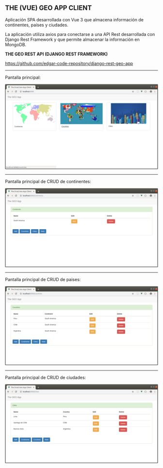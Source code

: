 THE (VUE) GEO APP CLIENT
--------------------------------------------------------------------------------------------------------------------

Aplicación SPA desarrollada con Vue 3 que almacena información de continentes, países y ciudades.

La aplicación utiliza axios para conectarse a una API Rest desarrollada con Django Rest Framework 
y que permite almacenar la información en MongoDB.

**THE GEO REST API (DJANGO REST FRAMEWORK)**

https://github.com/edgar-code-repository/django-rest-geo-app

--------------------------------------------------------------------------------------------------------------------

Pantalla principal:

![Screenshot Main](screenshots/vue_main_page.png)

--------------------------------------------------------------------------------------------------------------------

Pantalla principal de CRUD de continentes:

![Screenshot Continentes](screenshots/vue_main_continents.png)

--------------------------------------------------------------------------------------------------------------------

Pantalla principal de CRUD de paises:

![Screenshot Paises](screenshots/vue_main_countries.png)

--------------------------------------------------------------------------------------------------------------------

Pantalla principal de CRUD de ciudades:

![Screenshot Ciudades](screenshots/vue_main_cities.png)


